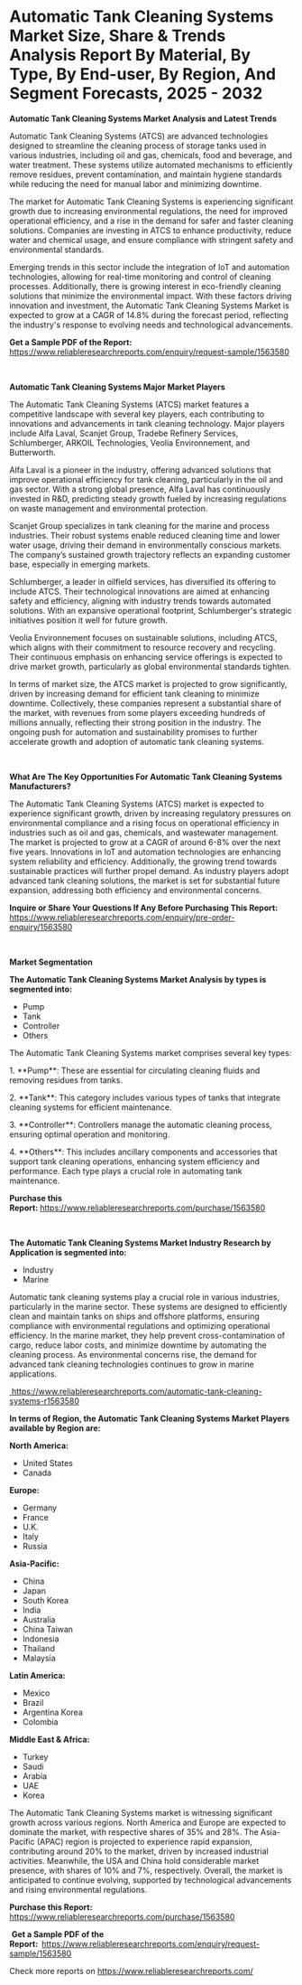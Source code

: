 <p><h1>Automatic Tank Cleaning Systems Market Size, Share & Trends Analysis Report By Material, By Type, By End-user, By Region, And Segment Forecasts, 2025 - 2032</h1></p><p><strong>Automatic Tank Cleaning Systems Market Analysis and Latest Trends</strong></p>
<p><p>Automatic Tank Cleaning Systems (ATCS) are advanced technologies designed to streamline the cleaning process of storage tanks used in various industries, including oil and gas, chemicals, food and beverage, and water treatment. These systems utilize automated mechanisms to efficiently remove residues, prevent contamination, and maintain hygiene standards while reducing the need for manual labor and minimizing downtime.</p><p>The market for Automatic Tank Cleaning Systems is experiencing significant growth due to increasing environmental regulations, the need for improved operational efficiency, and a rise in the demand for safer and faster cleaning solutions. Companies are investing in ATCS to enhance productivity, reduce water and chemical usage, and ensure compliance with stringent safety and environmental standards.</p><p>Emerging trends in this sector include the integration of IoT and automation technologies, allowing for real-time monitoring and control of cleaning processes. Additionally, there is growing interest in eco-friendly cleaning solutions that minimize the environmental impact. With these factors driving innovation and investment, the Automatic Tank Cleaning Systems Market is expected to grow at a CAGR of 14.8% during the forecast period, reflecting the industry's response to evolving needs and technological advancements.</p></p>
<p><strong>Get a Sample PDF of the Report:&nbsp;</strong> <a href="https://www.reliableresearchreports.com/enquiry/request-sample/1563580?utm_campaign=40&utm_medium=2&utm_source=Github&utm_content=ia&utm_term=25022025&utm_id=automatic-tank-cleaning-systems">https://www.reliableresearchreports.com/enquiry/request-sample/1563580</a></p>
<p>&nbsp;</p>
<p><strong>Automatic Tank Cleaning Systems Major Market Players</strong></p>
<p><p>The Automatic Tank Cleaning Systems (ATCS) market features a competitive landscape with several key players, each contributing to innovations and advancements in tank cleaning technology. Major players include Alfa Laval, Scanjet Group, Tradebe Refinery Services, Schlumberger, ARKOIL Technologies, Veolia Environnement, and Butterworth. </p><p>Alfa Laval is a pioneer in the industry, offering advanced solutions that improve operational efficiency for tank cleaning, particularly in the oil and gas sector. With a strong global presence, Alfa Laval has continuously invested in R&D, predicting steady growth fueled by increasing regulations on waste management and environmental protection.</p><p>Scanjet Group specializes in tank cleaning for the marine and process industries. Their robust systems enable reduced cleaning time and lower water usage, driving their demand in environmentally conscious markets. The company’s sustained growth trajectory reflects an expanding customer base, especially in emerging markets.</p><p>Schlumberger, a leader in oilfield services, has diversified its offering to include ATCS. Their technological innovations are aimed at enhancing safety and efficiency, aligning with industry trends towards automated solutions. With an expansive operational footprint, Schlumberger's strategic initiatives position it well for future growth.</p><p>Veolia Environnement focuses on sustainable solutions, including ATCS, which aligns with their commitment to resource recovery and recycling. Their continuous emphasis on enhancing service offerings is expected to drive market growth, particularly as global environmental standards tighten.</p><p>In terms of market size, the ATCS market is projected to grow significantly, driven by increasing demand for efficient tank cleaning to minimize downtime. Collectively, these companies represent a substantial share of the market, with revenues from some players exceeding hundreds of millions annually, reflecting their strong position in the industry. The ongoing push for automation and sustainability promises to further accelerate growth and adoption of automatic tank cleaning systems.</p></p>
<p>&nbsp;</p>
<p><strong>What Are The Key Opportunities For Automatic Tank Cleaning Systems Manufacturers?</strong></p>
<p><p>The Automatic Tank Cleaning Systems (ATCS) market is expected to experience significant growth, driven by increasing regulatory pressures on environmental compliance and a rising focus on operational efficiency in industries such as oil and gas, chemicals, and wastewater management. The market is projected to grow at a CAGR of around 6-8% over the next five years. Innovations in IoT and automation technologies are enhancing system reliability and efficiency. Additionally, the growing trend towards sustainable practices will further propel demand. As industry players adopt advanced tank cleaning solutions, the market is set for substantial future expansion, addressing both efficiency and environmental concerns.</p></p>
<p><strong>Inquire or Share Your Questions If Any Before Purchasing This Report:</strong> <a href="https://www.reliableresearchreports.com/enquiry/pre-order-enquiry/1563580?utm_campaign=40&utm_medium=2&utm_source=Github&utm_content=ia&utm_term=25022025&utm_id=automatic-tank-cleaning-systems">https://www.reliableresearchreports.com/enquiry/pre-order-enquiry/1563580</a></p>
<p>&nbsp;</p>
<p><strong>Market Segmentation</strong></p>
<p><strong>The Automatic Tank Cleaning Systems Market Analysis by types is segmented into:</strong></p>
<p><ul><li>Pump</li><li>Tank</li><li>Controller</li><li>Others</li></ul></p>
<p><p>The Automatic Tank Cleaning Systems market comprises several key types: </p><p>1. **Pump**: These are essential for circulating cleaning fluids and removing residues from tanks.</p><p>2. **Tank**: This category includes various types of tanks that integrate cleaning systems for efficient maintenance.</p><p>3. **Controller**: Controllers manage the automatic cleaning process, ensuring optimal operation and monitoring.</p><p>4. **Others**: This includes ancillary components and accessories that support tank cleaning operations, enhancing system efficiency and performance. Each type plays a crucial role in automating tank maintenance.</p></p>
<p><strong>Purchase this Report:&nbsp;</strong><a href="https://www.reliableresearchreports.com/purchase/1563580?utm_campaign=40&utm_medium=2&utm_source=Github&utm_content=ia&utm_term=25022025&utm_id=automatic-tank-cleaning-systems">https://www.reliableresearchreports.com/purchase/1563580</a></p>
<p>&nbsp;</p>
<p><strong>The Automatic Tank Cleaning Systems Market Industry Research by Application is segmented into:</strong></p>
<p><ul><li>Industry</li><li>Marine</li></ul></p>
<p><p>Automatic tank cleaning systems play a crucial role in various industries, particularly in the marine sector. These systems are designed to efficiently clean and maintain tanks on ships and offshore platforms, ensuring compliance with environmental regulations and optimizing operational efficiency. In the marine market, they help prevent cross-contamination of cargo, reduce labor costs, and minimize downtime by automating the cleaning process. As environmental concerns rise, the demand for advanced tank cleaning technologies continues to grow in marine applications.</p></p>
<p><a href="https://www.reliableresearchreports.com/automatic-tank-cleaning-systems-r1563580?utm_campaign=40&utm_medium=2&utm_source=Github&utm_content=ia&utm_term=25022025&utm_id=automatic-tank-cleaning-systems">&nbsp;https://www.reliableresearchreports.com/automatic-tank-cleaning-systems-r1563580</a></p>
<p><strong>In terms of Region, the Automatic Tank Cleaning Systems Market Players available by Region are:</strong></p>
<p>
    <p> <strong> North America: </strong>
        <ul>
            <li>United States</li>
            <li>Canada</li>
        </ul>
        </p> 
    <p> <strong> Europe: </strong>
        <ul>
            <li>Germany</li>
            <li>France</li>
            <li>U.K.</li>
            <li>Italy</li>
            <li>Russia</li>
        </ul>
        </p> 
    <p> <strong> Asia-Pacific: </strong>
        <ul>
            <li>China</li>
            <li>Japan</li>
            <li>South Korea</li>
            <li>India</li>
            <li>Australia</li>
            <li>China Taiwan</li>
            <li>Indonesia</li>
            <li>Thailand</li>
            <li>Malaysia</li>
        </ul>
        </p> 
    <p> <strong> Latin America: </strong>
        <ul>
            <li>Mexico</li>
            <li>Brazil</li>
            <li>Argentina Korea</li>
            <li>Colombia</li>
        </ul>
        </p> 
    <p> <strong> Middle East & Africa: </strong>
        <ul>
            <li>Turkey</li>
            <li>Saudi</li>
            <li>Arabia</li>
            <li>UAE</li>
            <li>Korea</li>
        </ul>
    </p>
    </p>
<p><p>The Automatic Tank Cleaning Systems market is witnessing significant growth across various regions. North America and Europe are expected to dominate the market, with respective shares of 35% and 28%. The Asia-Pacific (APAC) region is projected to experience rapid expansion, contributing around 20% to the market, driven by increased industrial activities. Meanwhile, the USA and China hold considerable market presence, with shares of 10% and 7%, respectively. Overall, the market is anticipated to continue evolving, supported by technological advancements and rising environmental regulations.</p></p>
<p><strong>Purchase this Report: </strong><a href="https://www.reliableresearchreports.com/purchase/1563580?utm_campaign=40&utm_medium=2&utm_source=Github&utm_content=ia&utm_term=25022025&utm_id=automatic-tank-cleaning-systems">https://www.reliableresearchreports.com/purchase/1563580</a></p>
<p>&nbsp;<strong>Get a Sample PDF of the Report:&nbsp;&nbsp;</strong><a href="https://www.reliableresearchreports.com/enquiry/request-sample/1563580?utm_campaign=40&utm_medium=2&utm_source=Github&utm_content=ia&utm_term=25022025&utm_id=automatic-tank-cleaning-systems">https://www.reliableresearchreports.com/enquiry/request-sample/1563580</a></p>
<p><strong></strong></p>
<p>Check more reports on <a href="https://www.reliableresearchreports.com/?utm_campaign=40&utm_medium=2&utm_source=Github&utm_content=ia&utm_term=25022025&utm_id=automatic-tank-cleaning-systems">https://www.reliableresearchreports.com/</a></p>